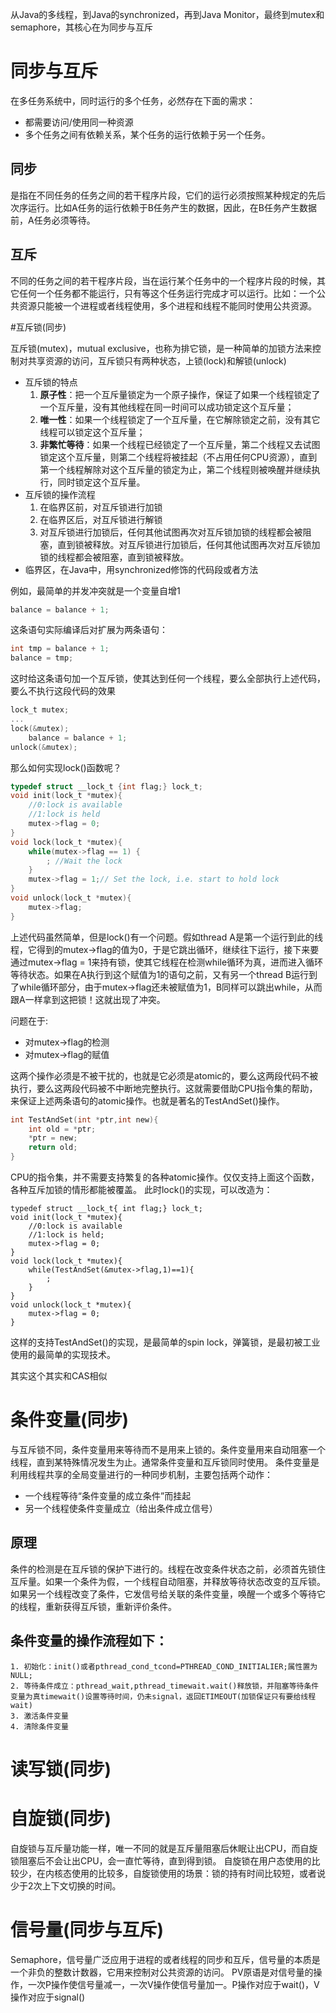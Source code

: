 从Java的多线程，到Java的synchronized，再到Java Monitor，最终到mutex和semaphore，其核心在为同步与互斥

# 同步与互斥

在多任务系统中，同时运行的多个任务，必然存在下面的需求：
- 都需要访问/使用同一种资源
- 多个任务之间有依赖关系，某个任务的运行依赖于另一个任务。

## 同步

是指在不同任务的任务之间的若干程序片段，它们的运行必须按照某种规定的先后次序运行。比如A任务的运行依赖于B任务产生的数据，因此，在B任务产生数据前，A任务必须等待。

## 互斥

不同的任务之间的若干程序片段，当在运行某个任务中的一个程序片段的时候，其它任何一个任务都不能运行，只有等这个任务运行完成才可以运行。比如：一个公共资源只能被一个进程或者线程使用，多个进程和线程不能同时使用公共资源。

#互斥锁(同步)

互斥锁(mutex)，mutual exclusive，也称为排它锁，是一种简单的加锁方法来控制对共享资源的访问，互斥锁只有两种状态，上锁(lock)和解锁(unlock)

- 互斥锁的特点
	1. **原子性**：把一个互斥量锁定为一个原子操作，保证了如果一个线程锁定了一个互斥量，没有其他线程在同一时间可以成功锁定这个互斥量；
	2. **唯一性**：如果一个线程锁定了一个互斥量，在它解除锁定之前，没有其它线程可以锁定这个互斥量；
	3. **非繁忙等待**：如果一个线程已经锁定了一个互斥量，第二个线程又去试图锁定这个互斥量，则第二个线程将被挂起（不占用任何CPU资源），直到第一个线程解除对这个互斥量的锁定为止，第二个线程则被唤醒并继续执行，同时锁定这个互斥量。
- 互斥锁的操作流程
	1. 在临界区前，对互斥锁进行加锁
	2. 在临界区后，对互斥锁进行解锁
	3. 对互斥锁进行加锁后，任何其他试图再次对互斥锁加锁的线程都会被阻塞，直到锁被释放。对互斥锁进行加锁后，任何其他试图再次对互斥锁加锁的线程都会被阻塞，直到锁被释放。
- 临界区，在Java中，用synchronized修饰的代码段或者方法

例如，最简单的并发冲突就是一个变量自增1
```C
balance = balance + 1;
```
这条语句实际编译后对扩展为两条语句：
```C
int tmp = balance + 1;
balance = tmp;
```
这时给这条语句加一个互斥锁，使其达到任何一个线程，要么全部执行上述代码，要么不执行这段代码的效果
```C
lock_t mutex;
...
lock(&mutex);
	balance = balance + 1;
unlock(&mutex);
```
那么如何实现lock()函数呢？
```C
typedef struct __lock_t {int flag;} lock_t;
void init(lock_t *mutex){
	//0:lock is available
	//1:lock is held
	mutex->flag = 0;
}
void lock(lock_t *mutex){
	while(mutex->flag == 1) {
		; //Wait the lock
	}
	mutex->flag = 1;// Set the lock, i.e. start to hold lock
}
void unlock(lock_t *mutex){
	mutex->flag;
}
```

上述代码虽然简单，但是lock()有一个问题。假如thread A是第一个运行到此的线程，它得到的mutex->flag的值为0，于是它跳出循环，继续往下运行，接下来要通过mutex->flag = 1来持有锁，使其它线程在检测while循环为真，进而进入循环等待状态。如果在A执行到这个赋值为1的语句之前，又有另一个thread B运行到了while循环部分，由于mutex->flag还未被赋值为1，B同样可以跳出while，从而跟A一样拿到这把锁！这就出现了冲突。

问题在于:
- 对mutex->flag的检测
- 对mutex->flag的赋值

这两个操作必须是不被干扰的，也就是它必须是atomic的，要么这两段代码不被执行，要么这两段代码被不中断地完整执行。这就需要借助CPU指令集的帮助，来保证上述两条语句的atomic操作。也就是著名的TestAndSet()操作。
```C
int TestAndSet(int *ptr,int new){
	int old = *ptr;
	*ptr = new;
	return old;
}
```
CPU的指令集，并不需要支持繁复的各种atomic操作。仅仅支持上面这个函数，各种互斥加锁的情形都能被覆盖。
此时lock()的实现，可以改造为：
```
typedef struct __lock_t{ int flag;} lock_t;
void init(lock_t *mutex){
	//0:lock is available
	//1:lock is held;
	mutex->flag = 0;
}
void lock(lock_t *mutex){
	while(TestAndSet(&mutex->flag,1)==1){
		;
	}
}
void unlock(lock_t *mutex){
	mutex->flag = 0;
}
```
这样的支持TestAndSet()的实现，是最简单的spin lock，弹簧锁，是最初被工业使用的最简单的实现技术。

其实这个其实和CAS相似

# 条件变量(同步)

与互斥锁不同，条件变量用来等待而不是用来上锁的。条件变量用来自动阻塞一个线程，直到某特殊情况发生为止。通常条件变量和互斥锁同时使用。
条件变量是利用线程共享的全局变量进行的一种同步机制，主要包括两个动作：
- 一个线程等待“条件变量的成立条件”而挂起
- 另一个线程使条件变量成立（给出条件成立信号）

## 原理

条件的检测是在互斥锁的保护下进行的。线程在改变条件状态之前，必须首先锁住互斥量。如果一个条件为假，一个线程自动阻塞，并释放等待状态改变的互斥锁。如果另一个线程改变了条件，它发信号给关联的条件变量，唤醒一个或多个等待它的线程，重新获得互斥锁，重新评价条件。

## 条件变量的操作流程如下：
	1. 初始化：init()或者pthread_cond_tcond=PTHREAD_COND_INITIALIER;属性置为NULL;
	2. 等待条件成立：pthread_wait,pthread_timewait.wait()释放锁，并阻塞等待条件变量为真timewait()设置等待时间，仍未signal，返回ETIMEOUT(加锁保证只有要给线程wait)
	3. 激活条件变量
	4. 清除条件变量

# 读写锁(同步)

# 自旋锁(同步)

自旋锁与互斥量功能一样，唯一不同的就是互斥量阻塞后休眠让出CPU，而自旋锁阻塞后不会让出CPU，会一直忙等待，直到得到锁。
自旋锁在用户态使用的比较少，在内核态使用的比较多，自旋锁使用的场景：锁的持有时间比较短，或者说少于2次上下文切换的时间。

# 信号量(同步与互斥)

Semaphore，信号量广泛应用于进程的或者线程的同步和互斥，信号量的本质是一个非负的整数计数器，它用来控制对公共资源的访问。
PV原语是对信号量的操作，一次P操作使信号量减一，一次V操作使信号量加一。P操作对应于wait()，V操作对应于signal()
